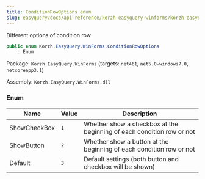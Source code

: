 ```yaml
---
title: ConditionRowOptions enum
slug: easyquery/docs/api-reference/korzh-easyquery-winforms/korzh-easyquery-winforms-namespace/conditionrowoptions-enum
---
```



Different options of condition row
```csharp
public enum Korzh.EasyQuery.WinForms.ConditionRowOptions
    : Enum

```
Package: `Korzh.EasyQuery.WinForms` (targets: `net461`, `net5.0-windows7.0`, `netcoreapp3.1`)

Assembly: `Korzh.EasyQuery.WinForms.dll`

### Enum

| Name | Value | Description | 
| --- | --- | --- | 
| ShowCheckBox | `1` | Whether show a checkbox at the beginning of each condition row or not | 
| ShowButton | `2` | Whether show a button at the beginning of each condition row or not | 
| Default | `3` | Default settings (both button and checkbox will be shown) |